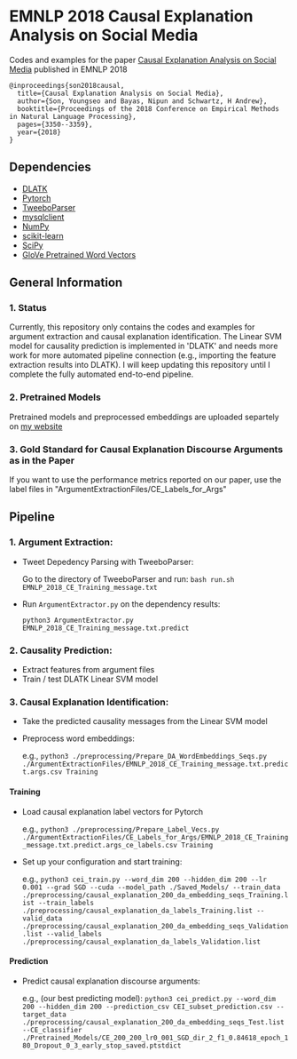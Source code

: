 # EMNLP 2018 Causal Explanation Analysis on Social Media

Codes and examples for the paper [Causal Explanation Analysis on Social Media](https://arxiv.org/pdf/1809.01202.pdf) published in EMNLP 2018

```
@inproceedings{son2018causal,
  title={Causal Explanation Analysis on Social Media},
  author={Son, Youngseo and Bayas, Nipun and Schwartz, H Andrew},
  booktitle={Proceedings of the 2018 Conference on Empirical Methods in Natural Language Processing},
  pages={3350--3359},
  year={2018}
}
```

## Dependencies
- [DLATK](https://github.com/dlatk/dlatk)
- [Pytorch](https://pytorch.org/)
- [TweeboParser](https://github.com/ikekonglp/TweeboParser)
- [mysqlclient](https://github.com/PyMySQL/mysqlclient-python)
- [NumPy](http://www.numpy.org)
- [scikit-learn](http://www.scikit-learn.org/)
- [SciPy](http://www.scipy.org/)
- [GloVe Pretrained Word Vectors](http://nlp.stanford.edu/data/glove.twitter.27B.zip)

## General Information
### 1. Status
Currently, this repository only contains the codes and examples for argument extraction and causal explanation identification.
The Linear SVM model for causality prediction is implemented in 'DLATK' and needs more work for more automated pipeline connection (e.g., importing the feature extraction results into DLATK).
I will keep updating this repository until I complete the fully automated end-to-end pipeline.

### 2. Pretrained Models
Pretrained models and preprocessed embeddings are uploaded separtely on [my website](https://www3.cs.stonybrook.edu/~yson/)

### 3. Gold Standard for Causal Explanation Discourse Arguments as in the Paper
If you want to use the performance metrics reported on our paper, use the label files in "ArgumentExtractionFiles/CE_Labels_for_Args"

## Pipeline
### 1. Argument Extraction:
- Tweet Depedency Parsing with TweeboParser:

  Go to the directory of TweeboParser and run:
```bash run.sh EMNLP_2018_CE_Training_message.txt```

- Run ```ArgumentExtractor.py``` on the dependency results:

  ```python3 ArgumentExtractor.py EMNLP_2018_CE_Training_message.txt.predict```
  
### 2. Causality Prediction:
- Extract features from argument files
- Train / test DLATK Linear SVM model

### 3. Causal Explanation Identification:
- Take the predicted causality messages from the Linear SVM model

- Preprocess word embeddings:

  e.g., ```python3 ./preprocessing/Prepare_DA_WordEmbeddings_Seqs.py ./ArgumentExtractionFiles/EMNLP_2018_CE_Training_message.txt.predict.args.csv Training```

#### Training
- Load causal explanation label vectors for Pytorch

  e.g., ```python3 ./preprocessing/Prepare_Label_Vecs.py ./ArgumentExtractionFiles/CE_Labels_for_Args/EMNLP_2018_CE_Training_message.txt.predict.args_ce_labels.csv Training```

- Set up your configuration and start training:

  e.g., ```python3 cei_train.py --word_dim 200 --hidden_dim 200 --lr 0.001 --grad SGD --cuda --model_path ./Saved_Models/ --train_data ./preprocessing/causal_explanation_200_da_embedding_seqs_Training.list --train_labels ./preprocessing/causal_explanation_da_labels_Training.list --valid_data ./preprocessing/causal_explanation_200_da_embedding_seqs_Validation.list --valid_labels ./preprocessing/causal_explanation_da_labels_Validation.list```

#### Prediction
- Predict causal explanation discourse arguments:

  e.g., (our best predicting model): ```python3 cei_predict.py --word_dim 200 --hidden_dim 200 --prediction_csv CEI_subset_prediction.csv --target_data ./preprocessing/causal_explanation_200_da_embedding_seqs_Test.list --CE_classifier ./Pretrained_Models/CE_200_200_lr0_001_SGD_dir_2_f1_0.84618_epoch_180_Dropout_0_3_early_stop_saved.ptstdict```


  



